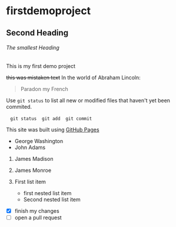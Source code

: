 # firstdemoproject

## Second Heading

###### The smallest Heading
This is my first demo project

~~this was mistaken text~~
In the world of Abraham Lincoln:
> Paradon my French

Use `git status` to list all new or modified files that haven't yet been commited.

` ` `git status 
     git add 
     git commit
` ` `

This site was built using [GitHub Pages](https://pages.github.com/)

- George Washington
- John Adams

1. James Madison
2. James Monroe

1. First list item
     - first nested list item
     - Second nested list item
     
- [x] finish my changes
- [ ] open a pull request 
